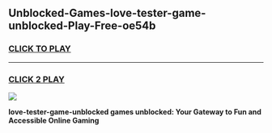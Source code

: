 
## Unblocked-Games-love-tester-game-unblocked-Play-Free-oe54b
<h3>
<a href="https://premium76.site?title=love-tester-game-unblocked&ref=23A">CLICK TO PLAY</a></h3>
<hr>

<h3>
<a href="https://premium76.site?title=love-tester-game-unblocked&ref=23A">CLICK 2 PLAY</a>
  
</h3>

<a href="https://premium76.site?title=love-tester-game-unblocked&ref=23A"><img src="https://clearcache.store/games.png"></a>


**love-tester-game-unblocked games unblocked: Your Gateway to Fun and Accessible Online Gaming**
